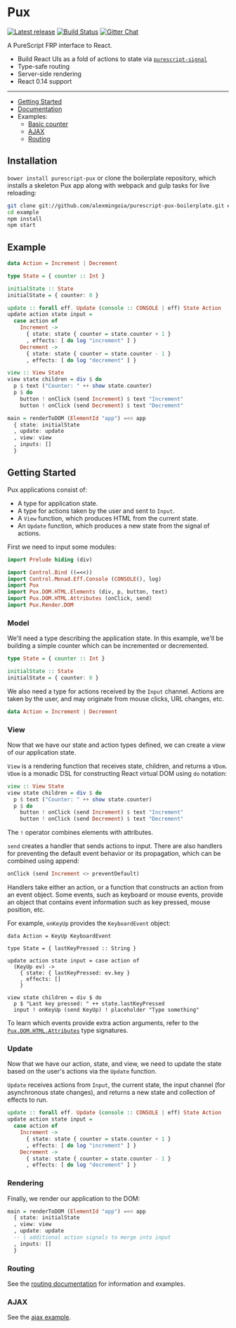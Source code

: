 # Pux

[![Latest release](http://img.shields.io/bower/v/purescript-pux.svg)](https://github.com/alexmingoia/purescript-pux/releases)
[![Build Status](https://travis-ci.org/alexmingoia/purescript-pux.svg?branch=master)](https://travis-ci.org/alexmingoia/purescript-pux)
[![Gitter Chat](https://img.shields.io/gitter/room/gitterHQ/gitter.svg)](https://gitter.im/alexmingoia/purescript-pux)

A PureScript FRP interface to React.

- Build React UIs as a fold of actions to state via [`purescript-signal`](https://github.com/bodil/purescript-signal/)
- Type-safe routing
- Server-side rendering
- React 0.14 support

---

- [Getting Started](#getting-started)
- [Documentation](https://github.com/alexmingoia/purescript-pux/tree/master/docs/Pux.md)
- Examples:
  - [Basic counter](https://github.com/alexmingoia/purescript-pux/tree/master/examples/basic/)
  - [AJAX](https://github.com/alexmingoia/purescript-pux/tree/master/examples/ajax/)
  - [Routing](https://github.com/alexmingoia/purescript-pux/tree/master/examples/routing/)

## Installation

`bower install purescript-pux` or clone the boilerplate repository, which
installs a skeleton Pux app along with webpack and gulp tasks for live
reloading:

```sh
git clone git://github.com/alexmingoia/purescript-pux-boilerplate.git example
cd example
npm install
npm start
```

## Example

```purescript
data Action = Increment | Decrement

type State = { counter :: Int }

initialState :: State
initialState = { counter: 0 }

update :: forall eff. Update (console :: CONSOLE | eff) State Action
update action state input =
  case action of
    Increment ->
      { state: state { counter = state.counter + 1 }
      , effects: [ do log "increment" ] }
    Decrement ->
      { state: state { counter = state.counter - 1 }
      , effects: [ do log "decrement" ] }

view :: View State
view state children = div $ do
  p $ text ("Counter: " ++ show state.counter)
  p $ do
    button ! onClick (send Increment) $ text "Increment"
    button ! onClick (send Decrement) $ text "Decrement"

main = renderToDOM (ElementId "app") =<< app
  { state: initialState
  , update: update
  , view: view
  , inputs: []
  }
```

## Getting Started

Pux applications consist of:

- A type for application state.
- A type for actions taken by the user and sent to `Input`.
- A `View` function, which produces HTML from the current state.
- An `Update` function, which produces a new state from the signal of actions.

First we need to input some modules:

```purescript
import Prelude hiding (div)

import Control.Bind ((=<<))
import Control.Monad.Eff.Console (CONSOLE(), log)
import Pux
import Pux.DOM.HTML.Elements (div, p, button, text)
import Pux.DOM.HTML.Attributes (onClick, send)
import Pux.Render.DOM
```

### Model

We'll need a type describing the application state. In this example,
we'll be building a simple counter which can be incremented or decremented.

```purescript
type State = { counter :: Int }

initialState :: State
initialState = { counter: 0 }
```

We also need a type for actions received by the `Input` channel. Actions are
taken by the user, and may originate from mouse clicks, URL changes, etc.

```purescript
data Action = Increment | Decrement
```

### View

Now that we have our state and action types defined, we can create a view of
our application state.

`View` is a rendering function that receives state, children, and returns
a `VDom`. `VDom` is a monadic DSL for constructing React virtual DOM using
`do` notation:

```purescript
view :: View State
view state children = div $ do
  p $ text ("Counter: " ++ show state.counter)
  p $ do
    button ! onClick (send Increment) $ text "Increment"
    button ! onClick (send Decrement) $ text "Decrement"
```

The `!` operator combines elements with attributes.

`send` creates a handler that sends actions to input. There are also
handlers for preventing the default event behavior or its propagation,
which can be combined using append:

```purescript
onClick (send Increment <> preventDefault)
```

Handlers take either an action, or a function that constructs an action
from an event object. Some events, such as keyboard or mouse events,
provide an object that contains event information such as key pressed,
mouse position, etc.

For example, `onKeyUp` provides the `KeyboardEvent` object:

```purscript
data Action = KeyUp KeyboardEvent

type State = { lastKeyPressed :: String }

update action state input = case action of
  (KeyUp ev) ->
    { state: { lastKeyPressed: ev.key }
    , effects: []
    }

view state children = div $ do
  p $ "Last key pressed: " ++ state.lastKeyPressed
  input ! onKeyUp (send KeyUp) ! placeholder "Type something"
```

To learn which events provide extra action arguments, refer to the
[`Pux.DOM.HTML.Attributes`](docs/Pux/DOM/HTML/Attributes.md) type signatures.

### Update

Now that we have our action, state, and view, we need to update the state based
on the user's actions via the `Update` function.

`Update` receives actions from `Input`, the current state, the input
channel (for asynchronous state changes), and returns a new state and
collection of effects to run.

```purescript
update :: forall eff. Update (console :: CONSOLE | eff) State Action
update action state input =
  case action of
    Increment ->
      { state: state { counter = state.counter + 1 }
      , effects: [ do log "increment" ] }
    Decrement ->
      { state: state { counter = state.counter - 1 }
      , effects: [ do log "decrement" ] }
```

### Rendering

Finally, we render our application to the DOM:

```purescript
main = renderToDOM (ElementId "app") =<< app
  { state: initialState
  , view: view
  , update: update
  -- | additional action signals to merge into input
  , inputs: []
  }
```

### Routing

See the [routing documentation](docs/Pux/Router.md) for information and
examples.

### AJAX

See the [ajax example](examples/ajax/).
